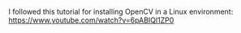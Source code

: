 I followed this tutorial for installing OpenCV in a Linux environment: https://www.youtube.com/watch?v=6pABIQl1ZP0
